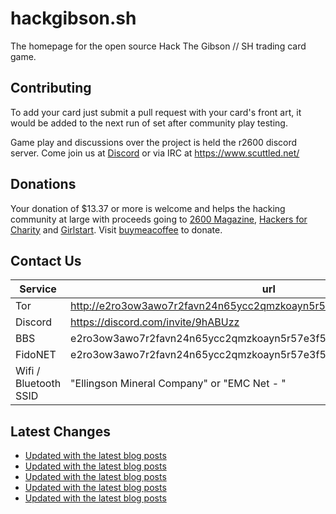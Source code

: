 # hackgibson.sh
The homepage for the open source Hack The Gibson // SH trading card game.


## Contributing

To add your card just submit a pull request with your card's front art, it would be added to the next run of set after community play testing.

Game play and discussions over the project is held the r2600 discord server. Come join us at [Discord](https://discord.com/invite/9hABUzz) or via IRC at https://www.scuttled.net/


## Donations

Your donation of $13.37 or more is welcome and helps the hacking community at large with proceeds going to [2600 Magazine](https://2600.com/), [Hackers for Charity](https://hackersforcharity.org) and [Girlstart](https://girlstart.org).  Visit [buymeacoffee](https://www.buymeacoffee.com/hackgibson.sh) to donate.


## Contact Us

Service | url
-|-
Tor | http://e2ro3ow3awo7r2favn24n65ycc2qmzkoayn5r57e3f56nvjwdcgg32ad.onion
Discord | https://discord.com/invite/9hABUzz
BBS | e2ro3ow3awo7r2favn24n65ycc2qmzkoayn5r57e3f56nvjwdcgg32ad.onion:23
FidoNET | e2ro3ow3awo7r2favn24n65ycc2qmzkoayn5r57e3f56nvjwdcgg32ad.onion:24554
Wifi / Bluetooth SSID | "Ellingson Mineral Company" or "EMC Net - <fidonet address>"

## Latest Changes
<!-- BLOG-POST-LIST:START -->
- [Updated with the latest blog posts](https://github.com/DFW2600/hackgibson.sh/commit/063fd985ecf5eead466b5a281f62d4fc67192ac4)
- [Updated with the latest blog posts](https://github.com/DFW2600/hackgibson.sh/commit/c20e744cb5737d40e2fd589ba570c5a5f65b5388)
- [Updated with the latest blog posts](https://github.com/DFW2600/hackgibson.sh/commit/d5ca2ce7fe97090a185e039567fd0d2f1a3da179)
- [Updated with the latest blog posts](https://github.com/DFW2600/hackgibson.sh/commit/56f12547b1afd9ffadceb590d8f36b509adc27bc)
- [Updated with the latest blog posts](https://github.com/DFW2600/hackgibson.sh/commit/a6fddb2e4e95a7399865cf4e309f8949ee4ece2a)
<!-- BLOG-POST-LIST:END -->
